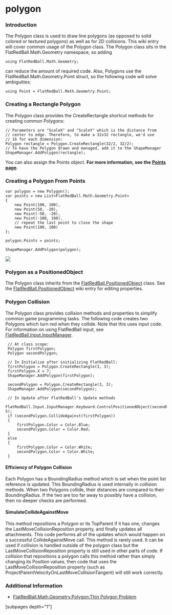 # polygon

### Introduction

The Polygon class is used to draw line polygons (as opposed to solid colored or textured polygons) as well as for 2D collisions. This wiki entry will cover common usage of the Polygon class. The Polygon class sits in the FlatRedBall.Math.Geometry namespace, so adding

```
using FlatRedBall.Math.Geometry;
```

can reduce the amount of required code. Also, Polygons use the FlatRedBall.Math.Geometry.Point struct, so the following code will solve ambiguities:

```
using Point = FlatRedBall.Math.Geometry.Point;
```

### Creating a Rectangle Polygon

The Polygon class provides the CreateRectangle  shortcut methods for creating common Polygons:

```
// Parameters are "ScaleX" and "ScaleY" which is the distance from 
// center to edge. Therefore, to make a 32x32 rectangle, we'd use 
// 16 for each dimension:
Polygon rectangle = Polygon.CreateRectangle(32/2, 32/2);
// To have the Polygon drawn and managed, add it to the ShapeManager
ShapeManager.AddPolygon(rectangle);
```

You can also assign the Points object. **For more information, see the** [**Points page**](../../../../../../frb/docs/index.php)**.**

### Creating a Polygon From Points

```lang:c#
var polygon = new Polygon();
var points = new List<FlatRedBall.Math.Geometry.Point>
{
    new Point(100, 100),
    new Point(50, -20),
    new Point(-50, -20),
    new Point(-100, 100),
    // repeat the last point to close the shape
    new Point(100, 100)
};

polygon.Points = points;

ShapeManager.AddPolygon(polygon);
```

![](../../../../../../media/2017-06-img\_593f455263322.png)

### Polygon as a PositionedObject

The Polygon class inherits from the [FlatRedBall.PositionedObject](../../../../../../frb/docs/index.php) class. See the [FlatRedBall.PositionedObject](../../../../../../frb/docs/index.php) wiki entry for editing properties.

### Polygon Collision

The Polygon class provides collision methods and properties to simplify common game programming tasks. The following code creates two Polygons which turn red when they collide. Note that this uses input code. For information on using FlatRedBall input, see [FlatRedBall.Input.InputManager](../../../../../../frb/docs/index.php).

```
 // At class scope:
 Polygon firstPolygon;
 Polygon secondPolygon;

 // In Initialize after initializing FlatRedBall:
 firstPolygon = Polygon.CreateRectangle(3, 3);
 firstPolygon.X = 7;
 ShapeManager.AddPolygon(firstPolygon);

 secondPolygon = Polygon.CreateRectangle(3, 3);
 ShapeManager.AddPolygon(secondPolygon);

 // In Update after FlatRedBall's Update methods
 FlatRedBall.Input.InputManager.Keyboard.ControlPositionedObject(secondPolygon, 5);
 if (secondPolygon.CollideAgainst(firstPolygon))
 {
     firstPolygon.Color = Color.Blue;
     secondPolygon.Color = Color.Red;
 }
 else
 {
     firstPolygon.Color = Color.White;
     secondPolygon.Color = Color.White;
 }
```

#### Efficiency of Polygon Collision

Each Polygon has a BoundingRadius method which is set when the point list reference is updated. This BoundingRadius is used internally in collision methods. When two Polygons collide, their distances are compared to their BoundingRadius. If the two are too far away to possibly have a collision, then no deeper checks are performed.

#### SimulateCollideAgainstMove

This method repositions a Polygon or its TopParent if it has one, changes the LastMoveCollisionReposition property, and finally updates all attachments. This code performs all of the updates which would happen on a successful CollideAgainstMove call. This method is rarely used. It can be used if collision is handled outside of the polygon class but the LastMoveCollisionReposition property is still used in other parts of code. If collision that repositions a polygon calls this method rather than simply changing its Position values, then code that uses the LastMoveCollisionReposition property (such as ProjectParentVelocityOnLastMoveCollisionTangent) will still work correctly.

### Additional Information

* [FlatRedBall.Math.Geometry.Polygon:Thin Polygon Problem](../../../../../../frb/docs/index.php)

\[subpages depth="1"]
